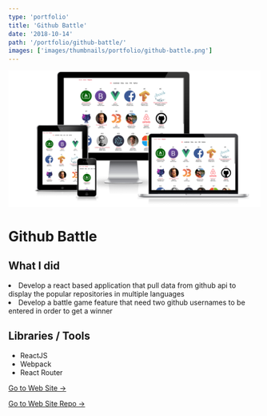 ```yaml
---
type: 'portfolio'
title: 'Github Battle'
date: '2018-10-14'
path: '/portfolio/github-battle/'
images: ['images/thumbnails/portfolio/github-battle.png']
---
```


![](./github-battle.png)
<div class="content">
<h1> Github Battle </h1>


## What I did

<div class="description">
<li> Develop a react based application that pull data from github api to display the popular repositories in multiple languages </li>
<li> Develop a battle game feature that need two github usernames to be entered in order to get a winner</li> </div>

## Libraries / Tools

- <div class="react">ReactJS</div>
- <div class="webpack">Webpack</div>
- <div class="react-router">React Router</div>

[Go to Web Site →](https://github-battle-c63f9.firebaseapp.com/)

[Go to Web Site Repo →](https://github.com/gabroun/github-battle)


</div>

